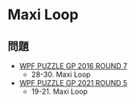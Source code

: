 # Maxi Loop

## 問題
- [WPF PUZZLE GP 2016 ROUND 7](../questions/wpfpgp2016-7.md)
	- 28-30. Maxi Loop
- [WPF PUZZLE GP 2021 ROUND 5](../questions/wpfpgp2021-5.md)
	- 19-21. Maxi Loop
